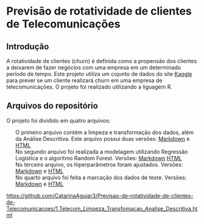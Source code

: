 # Previsão de rotatividade de clientes de Telecomunicações

## Introdução
A rotatividade de clientes (churn) é definida como a propensão dos clientes a deixarem de fazer negócios com uma empresa em um determinado período de tempo.
Este projeto utiliza um cojunto de dados do site <a href="https://www.kaggle.com/datasets/abhinav89/telecom-customer">Kaggle</a> para prever se um cliente realizará churn em uma 
empresa de telecomunicações.
O projeto foi realizado utilizando a liguagem R.

## Arquivos do repositório
O projeto foi dividido em quatro arquivos: 
<ul style="list-style:none;">
  <li>O primeiro arquivo contém a limpeza e transformação dos dados, além da Análise Descritiva. Este arquivo possui duas versões: <a href="https://github.com/CatarinaAguiar3/Previsao-de-rotatividade-de-clientes-de-Telecomunicacoes/blob/main/1.Telecom_Limpeza_Transfomacao_Analise_Descritiva.md">Markdown</a> e <a href="https://catarinaaguiar3.github.io/Previsao-de-rotatividade-de-clientes-de-Telecomunicacoes/1.Telecom_Limpeza_Transfomacao_Analise_Descritiva.html">HTML</a></li>
  <li>No segundo arquivo foi realizada a modelagem utilizando Regressão Logistica e o algoritmo Random Forest. Versões: <a href="https://github.com/CatarinaAguiar3/Previsao-de-rotatividade-de-clientes-de-Telecomunicacoes/blob/main/2.Telecom_Modelagem.md">Markdown</a> <a href="https://github.com/CatarinaAguiar3/Previsao-de-rotatividade-de-clientes-de-Telecomunicacoes/blob/main/2.Telecom_Modelagem.html">HTML</a></li>
  <li>No terceiro arquivo, os hiperparâmetros foram ajustados. Versões: <a href="">Markdown</a> e <a href="">HTML</a></li>
  <li>No quarto arquivo foi feita a marcação dos dados de teste. Versões: <a href="">Markdown</a> e <a href="">HTML</a></li>
</ul>

https://github.com/CatarinaAguiar3/Previsao-de-rotatividade-de-clientes-de-Telecomunicacoes/1.Telecom_Limpeza_Transfomacao_Analise_Descritiva.html
